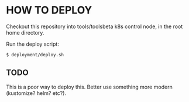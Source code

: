 # HOW TO DEPLOY

Checkout this repository into tools/toolsbeta k8s control node, in the root home directory.

Run the deploy script:

```
$ deployment/deploy.sh
```

## TODO

This is a poor way to deploy this. Better use something more modern (kustomize? helm? etc?).
